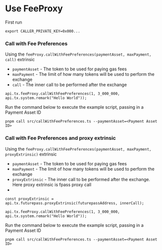 # Use FeeProxy

First run

```
export CALLER_PRIVATE_KEY=0x000...
```

### Call with Fee Preferences

Using the `feeProxy.callWithFeePreferences(paymentAsset, maxPayment, call)` extrinsic

- `paymentAsset` - The token to be used for paying gas fees
- `maxPayment` - The limit of how many tokens will be used to perform the exchange
- `call` - The inner call to be performed after the exchange

```
api.tx.feeProxy.callWithFeePreferences(1, 3_000_000, api.tx.system.remark("Hello World"));
```

Run the command below to execute the example script, passing in a Payment Asset ID

```
pnpm call src/callWithFeePreferences.ts --paymentAsset=<Payment Asset ID>
```


### Call with Fee Preferences and proxy extrinsic
Using the `feeProxy.callWithFeePreferences(paymentAsset, maxPayment, proxyExtrinsic)` extrinsic

- `paymentAsset` - The token to be used for paying gas fees
- `maxPayment` - The limit of how many tokens will be used to perform the exchange
- `proxyExtrinsic` - The inner call to be performed after the exchange. Here proxy extrinsic is fpass proxy call
- 
```const proxyExtrinsic = api.tx.futurepass.proxyExtrinsic(futurepassAddress, innerCall);```

```
api.tx.feeProxy.callWithFeePreferences(1, 3_000_000, api.tx.system.remark("Hello World"));
```

Run the command below to execute the example script, passing in a Payment Asset ID

```
pnpm call src/callWithFeePreferences.ts --paymentAsset=<Payment Asset ID>
```
